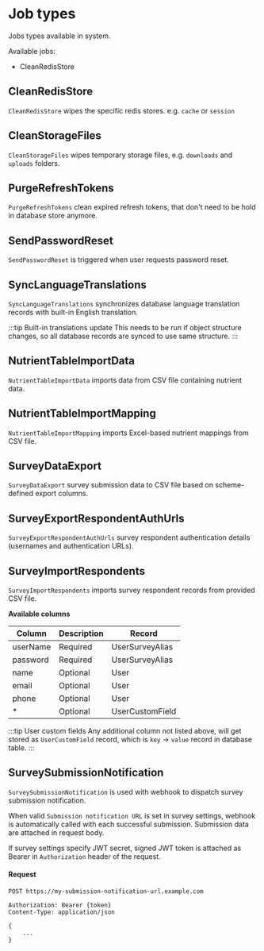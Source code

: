 # Job types

Jobs types available in system.

Available jobs:
- CleanRedisStore

## CleanRedisStore

`CleanRedisStore` wipes the specific redis stores. e.g. `cache` or `session`

## CleanStorageFiles

`CleanStorageFiles` wipes temporary storage files, e.g. `downloads` and `uploads` folders.

## PurgeRefreshTokens

`PurgeRefreshTokens` clean expired refresh tokens, that don't need to be hold in database store anymore.

## SendPasswordReset

`SendPasswordReset` is triggered when user requests password reset.

## SyncLanguageTranslations

`SyncLanguageTranslations` synchronizes database language translation records with built-in English translation. 

:::tip Built-in translations update
This needs to be run if object structure changes, so all database records are synced to use same structure.
:::

## NutrientTableImportData

`NutrientTableImportData` imports data from CSV file containing nutrient data.

## NutrientTableImportMapping

`NutrientTableImportMapping` imports Excel-based nutrient mappings from CSV file.

## SurveyDataExport

`SurveyDataExport` survey submission data to CSV file based on scheme-defined export columns.

## SurveyExportRespondentAuthUrls

`SurveyExportRespondentAuthUrls` survey respondent authentication details (usernames and authentication URLs).

## SurveyImportRespondents

`SurveyImportRespondents` imports survey respondent records from provided CSV file.

**Available columns**

| Column       | Description  | Record           |
| ------------ | ------------ | ---------------- |
| userName     | Required     | UserSurveyAlias  |
| password     | Required     | UserSurveyAlias  |
| name         | Optional     | User             |
| email        | Optional     | User             |
| phone        | Optional     | User             |
| *            | Optional     | UserCustomField  |

:::tip User custom fields
Any additional column not listed above, will get stored as `UserCustomField` record, which is `key` -> `value` record in database table.
:::

## SurveySubmissionNotification

`SurveySubmissionNotification` is used with webhook to dispatch survey submission notification.

When valid `Submission notification URL` is set in survey settings, webhook is automatically called with each successful submission. Submission data are attached in request body.

If survey settings specify JWT secret, signed JWT token is attached as Bearer in `Authorization` header of the request.

#### Request

```http
POST https://my-submission-notification-url.example.com

Authorization: Bearer {token}
Content-Type: application/json

{
    ...
}
```
